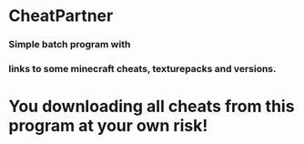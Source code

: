 # CheatPartner
### Simple batch program with 
### links to some minecraft cheats, texturepacks and versions.
# You downloading all cheats from this program at your own risk!
